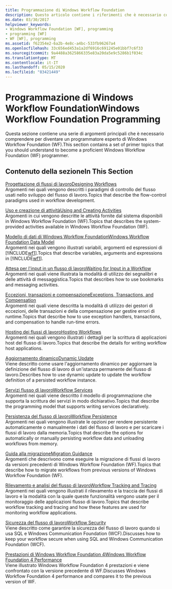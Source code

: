 ```yaml
---
title: Programmazione di Windows Workflow Foundation
description: Questo articolo contiene i riferimenti che è necessario comprendere per diventare un programmatore esperto di Windows Workflow Foundation.
ms.date: 03/30/2017
helpviewer_keywords:
- Windows Workflow Foundation [WF], programming
- programming [WF]
- WF [WF], programming
ms.assetid: f62354e2-6a2b-4e8c-a4bc-533fb96267a4
ms.openlocfilehash: 33c656ed453a1a2df6916c691245e01bbf7c6f33
ms.sourcegitcommit: 9a4488a3625866335e83a20da5e9c5286b1f034c
ms.translationtype: MT
ms.contentlocale: it-IT
ms.lasthandoff: 05/15/2020
ms.locfileid: "83421449"
---
```

# <a name="windows-workflow-foundation-programming"></a><span data-ttu-id="5db5c-103">Programmazione di Windows Workflow Foundation</span><span class="sxs-lookup"><span data-stu-id="5db5c-103">Windows Workflow Foundation Programming</span></span>
<span data-ttu-id="5db5c-104">Questa sezione contiene una serie di argomenti principali che è necessario comprendere per diventare un programmatore esperto di Windows Workflow Foundation (WF).</span><span class="sxs-lookup"><span data-stu-id="5db5c-104">This section contains a set of primer topics that you should understand to become a proficient Windows Workflow Foundation (WF) programmer.</span></span>  
  
## <a name="in-this-section"></a><span data-ttu-id="5db5c-105">Contenuto della sezione</span><span class="sxs-lookup"><span data-stu-id="5db5c-105">In This Section</span></span>  
 [<span data-ttu-id="5db5c-106">Progettazione di flussi di lavoro</span><span class="sxs-lookup"><span data-stu-id="5db5c-106">Designing Workflows</span></span>](designing-workflows.md)  
 <span data-ttu-id="5db5c-107">Argomenti nei quali vengono descritti i paradigmi di controllo del flusso usati nello sviluppo del flusso di lavoro.</span><span class="sxs-lookup"><span data-stu-id="5db5c-107">Topics that describe the flow-control paradigms used in workflow development.</span></span>  
  
 [<span data-ttu-id="5db5c-108">Uso e creazione di attività</span><span class="sxs-lookup"><span data-stu-id="5db5c-108">Using and Creating Activities</span></span>](using-and-creating-activities.md)  
 <span data-ttu-id="5db5c-109">Argomenti in cui vengono descritte le attività fornite dal sistema disponibili in Windows Workflow Foundation (WF).</span><span class="sxs-lookup"><span data-stu-id="5db5c-109">Topics that describes the system-provided activities available in Windows Workflow Foundation (WF).</span></span>  
  
 [<span data-ttu-id="5db5c-110">Modello di dati di Windows Workflow Foundation</span><span class="sxs-lookup"><span data-stu-id="5db5c-110">Windows Workflow Foundation Data Model</span></span>](data-model.md)  
 <span data-ttu-id="5db5c-111">Argomenti nei quali vengono illustrati variabili, argomenti ed espressioni di [!INCLUDE[wf1](../../../includes/wf1-md.md)].</span><span class="sxs-lookup"><span data-stu-id="5db5c-111">Topics that describe variables, arguments and expressions in [!INCLUDE[wf1](../../../includes/wf1-md.md)].</span></span>  
  
 [<span data-ttu-id="5db5c-112">Attesa per l'input in un flusso di lavoro</span><span class="sxs-lookup"><span data-stu-id="5db5c-112">Waiting for Input in a Workflow</span></span>](waiting-for-input-in-a-workflow.md)  
 <span data-ttu-id="5db5c-113">Argomenti nei quali viene illustrata la modalità di utilizzo dei segnalibri e delle attività di messaggistica.</span><span class="sxs-lookup"><span data-stu-id="5db5c-113">Topics that describes how to use bookmarks and messaging activities.</span></span>  
  
 [<span data-ttu-id="5db5c-114">Eccezioni, transazioni e compensazione</span><span class="sxs-lookup"><span data-stu-id="5db5c-114">Exceptions, Transactions, and Compensation</span></span>](exceptions-transactions-and-compensation.md)  
 <span data-ttu-id="5db5c-115">Argomenti nei quali viene descritta la modalità di utilizzo dei gestori di eccezioni, delle transazioni e della compensazione per gestire errori di runtime.</span><span class="sxs-lookup"><span data-stu-id="5db5c-115">Topics that describe how to use exception handlers, transactions, and compensation to handle run-time errors.</span></span>  
  
 [<span data-ttu-id="5db5c-116">Hosting dei flussi di lavoro</span><span class="sxs-lookup"><span data-stu-id="5db5c-116">Hosting Workflows</span></span>](hosting-workflows.md)  
 <span data-ttu-id="5db5c-117">Argomenti nei quali vengono illustrati i dettagli per la scrittura di applicazioni host del flusso di lavoro.</span><span class="sxs-lookup"><span data-stu-id="5db5c-117">Topics that describe the details for writing workflow host applications.</span></span>  
  
 [<span data-ttu-id="5db5c-118">Aggiornamento dinamico</span><span class="sxs-lookup"><span data-stu-id="5db5c-118">Dynamic Update</span></span>](dynamic-update.md)  
 <span data-ttu-id="5db5c-119">Viene descritto come usare l'aggiornamento dinamico per aggiornare la definizione del flusso di lavoro di un'istanza permanente del flusso di lavoro.</span><span class="sxs-lookup"><span data-stu-id="5db5c-119">Describes how to use dynamic update to update the workflow definition of a persisted workflow instance.</span></span>  
  
 [<span data-ttu-id="5db5c-120">Servizi flusso di lavoro</span><span class="sxs-lookup"><span data-stu-id="5db5c-120">Workflow Services</span></span>](../wcf/feature-details/workflow-services.md)  
 <span data-ttu-id="5db5c-121">Argomenti nei quali viene descritto il modello di programmazione che supporta la scrittura dei servizi in modo dichiarativo.</span><span class="sxs-lookup"><span data-stu-id="5db5c-121">Topics that describe the programming model that supports writing services declaratively.</span></span>  
  
 [<span data-ttu-id="5db5c-122">Persistenza del flusso di lavoro</span><span class="sxs-lookup"><span data-stu-id="5db5c-122">Workflow Persistence</span></span>](workflow-persistence.md)  
 <span data-ttu-id="5db5c-123">Argomenti nei quali vengono illustrate le opzioni per rendere persistente automaticamente o manualmente i dati del flusso di lavoro e per scaricare i flussi di lavoro dalla memoria.</span><span class="sxs-lookup"><span data-stu-id="5db5c-123">Topics that describe the options for automatically or manually persisting workflow data and unloading workflows from memory.</span></span>  
  
 [<span data-ttu-id="5db5c-124">Guida alla migrazione</span><span class="sxs-lookup"><span data-stu-id="5db5c-124">Migration Guidance</span></span>](migration-guidance.md)  
 <span data-ttu-id="5db5c-125">Argomenti che descrivono come eseguire la migrazione di flussi di lavoro da versioni precedenti di Windows Workflow Foundation (WF).</span><span class="sxs-lookup"><span data-stu-id="5db5c-125">Topics that describe how to migrate workflows from previous versions of Windows Workflow Foundation (WF).</span></span>  
  
 [<span data-ttu-id="5db5c-126">Rilevamento e analisi del flusso di lavoro</span><span class="sxs-lookup"><span data-stu-id="5db5c-126">Workflow Tracking and Tracing</span></span>](workflow-tracking-and-tracing.md)  
 <span data-ttu-id="5db5c-127">Argomenti nei quali vengono illustrati il rilevamento e la traccia dei flussi di lavoro e la modalità con la quale queste funzionalità vengono usate per il monitoraggio delle applicazioni flusso di lavoro.</span><span class="sxs-lookup"><span data-stu-id="5db5c-127">Topics that describe workflow tracking and tracing and how these features are used for monitoring workflow applications.</span></span>  
  
 [<span data-ttu-id="5db5c-128">Sicurezza del flusso di lavoro</span><span class="sxs-lookup"><span data-stu-id="5db5c-128">Workflow Security</span></span>](workflow-security.md)  
 <span data-ttu-id="5db5c-129">Viene descritto come garantire la sicurezza del flusso di lavoro quando si usa SQL e Windows Communication Foundation (WCF).</span><span class="sxs-lookup"><span data-stu-id="5db5c-129">Discusses how to keep your workflow secure when using SQL and Windows Communication Foundation (WCF).</span></span>  
  
 [<span data-ttu-id="5db5c-130">Prestazioni di Windows Workflow Foundation 4</span><span class="sxs-lookup"><span data-stu-id="5db5c-130">Windows Workflow Foundation 4 Performance</span></span>](performance.md)  
 <span data-ttu-id="5db5c-131">Viene illustrato Windows Workflow Foundation 4 prestazioni e viene confrontato con la versione precedente di WF.</span><span class="sxs-lookup"><span data-stu-id="5db5c-131">Discusses Windows Workflow Foundation 4 performance and compares it to the previous version of WF.</span></span>
